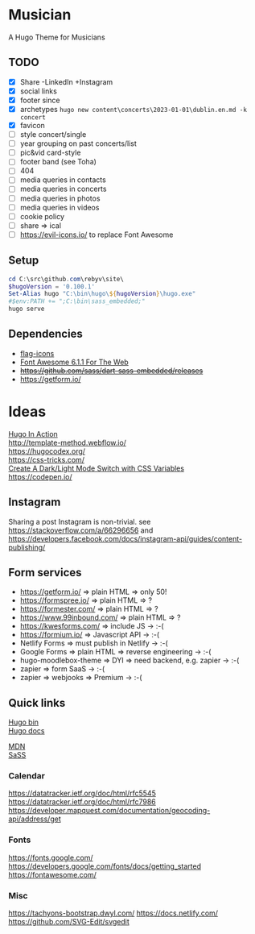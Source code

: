 # Musician

A Hugo Theme for Musicians

## TODO

- [x] Share -LinkedIn +Instagram
- [x] social links
- [x] footer since
- [x] archetypes `hugo new content\concerts\2023-01-01\dublin.en.md -k concert`
- [x] favicon
- [ ] style concert/single
- [ ] year grouping on past concerts/list
- [ ] pic&vid card-style
- [ ] footer band (see Toha)
- [ ] 404
- [ ] media queries in contacts
- [ ] media queries in concerts
- [ ] media queries in photos
- [ ] media queries in videos
- [ ] cookie policy
- [ ] share => ical
- [ ] https://evil-icons.io/ to replace Font Awesome

## Setup

```Powershell
cd C:\src\github.com\rebyv\site\
$hugoVersion = '0.100.1'
Set-Alias hugo "C:\bin\hugo\${hugoVersion}\hugo.exe"
#$env:PATH += ";C:\bin\sass_embedded;"
hugo serve
```

## Dependencies

- [flag-icons](https://github.com/lipis/flag-icons)  
- [Font Awesome 6.1.1 For The Web](https://fontawesome.com/)  
- ~~https://github.com/sass/dart-sass-embedded/releases~~
- https://getform.io/

# Ideas

[Hugo In Action](https://github.com/hugoinaction/hugoinaction)  
<http://template-method.webflow.io/>  
<https://hugocodex.org/>  
<https://css-tricks.com/>  
[Create A Dark/Light Mode Switch with CSS Variables](https://dev.to/ananyaneogi/create-a-dark-light-mode-switch-with-css-variables-34l8)  
<https://codepen.io/>  

## Instagram

Sharing a post Instagram is non-trivial.
see https://stackoverflow.com/a/66296656
and https://developers.facebook.com/docs/instagram-api/guides/content-publishing/


## Form services

- https://getform.io/ => plain HTML => only 50!
- https://formspree.io/ => plain HTML => ?
- https://formester.com/ => plain HTML => ?
- https://www.99inbound.com/ => plain HTML => ?
- https://kwesforms.com/ => include JS -> :-(
- https://formium.io/ => Javascript API -> :-(
- Netlify Forms => must publish in Netlify -> :-(
- Google Forms => plain HTML => reverse engineering -> :-(
- hugo-moodlebox-theme => DYI => need backend, e.g. zapier -> :-(
- zapier => form SaaS -> :-(
- zapier => webjooks => Premium -> :-(

## Quick links

[Hugo bin](https://github.com/gohugoio/hugo/releases)  
[Hugo docs](https://gohugo.io/documentation/)  

[MDN](https://developer.mozilla.org/en-US/docs/Web/CSS)  
[SaSS](https://sass-lang.com/documentation/)  

### Calendar
<https://datatracker.ietf.org/doc/html/rfc5545>  
<https://datatracker.ietf.org/doc/html/rfc7986>  
<https://developer.mapquest.com/documentation/geocoding-api/address/get>  

### Fonts
<https://fonts.google.com/>  
<https://developers.google.com/fonts/docs/getting_started>  
<https://fontawesome.com/>  

### Misc
<https://tachyons-bootstrap.dwyl.com/>
<https://docs.netlify.com/>
<https://github.com/SVG-Edit/svgedit>
